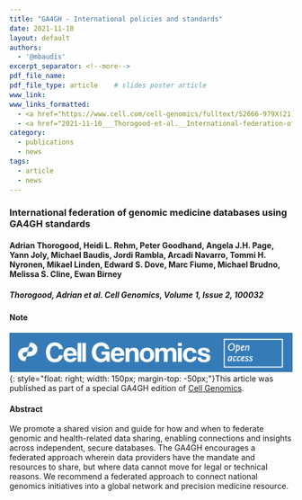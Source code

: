 ```yaml
---
title: "GA4GH - International policies and standards"
date: 2021-11-10
layout: default
authors:
  - '@mbaudis'
excerpt_separator: <!--more-->
pdf_file_name:
pdf_file_type: article    # slides poster article
www_link:
www_links_formatted:
  - <a href="https://www.cell.com/cell-genomics/fulltext/S2666-979X(21)00039-2" target="_blank">[Cell Genomics]</a>
  - <a href="2021-11-10___Thorogood-et-al.__International-federation-of-genomic-medicine-databases-using-GA4GH-standards__Cell-Genomics.pdf" target="_blank">[Article PDF]</a>
category:
  - publications
  - news
tags:
  - article
  - news
---
```


### International federation of genomic medicine databases using GA4GH standards

#### Adrian Thorogood, Heidi L. Rehm, Peter Goodhand, Angela J.H. Page, Yann Joly, Michael Baudis, Jordi Rambla, Arcadi Navarro, Tommi H. Nyronen, Mikael Linden, Edward S. Dove, Marc Fiume, Michael Brudno, Melissa S. Cline, Ewan Birney

##### Thorogood, Adrian et al. Cell Genomics, Volume 1, Issue 2, 100032

#### Note

![Cell Genomics logo](/assets/img/logo-cell-genomics.png){: style="float: right; width: 150px; margin-top: -50px;"}This article was published as part of a special GA4GH edition of [Cell Genomics](https://www.cell.com/cell-genomics/issue?pii=S2666-979X(21)X0003-1).

<!--more-->

#### Abstract

We promote a shared vision and guide for how and when to federate genomic and health-related data sharing, enabling connections and insights across independent, secure databases. The GA4GH encourages a federated approach wherein data providers have the mandate and resources to share, but where data cannot move for legal or technical reasons. We recommend a federated approach to connect national genomics initiatives into a global network and precision medicine resource.

